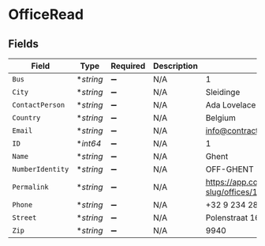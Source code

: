 # OfficeRead


## Fields

| Field                                                            | Type                                                             | Required                                                         | Description                                                      | Example                                                          |
| ---------------------------------------------------------------- | ---------------------------------------------------------------- | ---------------------------------------------------------------- | ---------------------------------------------------------------- | ---------------------------------------------------------------- |
| `Bus`                                                            | **string*                                                        | :heavy_minus_sign:                                               | N/A                                                              | 1                                                                |
| `City`                                                           | **string*                                                        | :heavy_minus_sign:                                               | N/A                                                              | Sleidinge                                                        |
| `ContactPerson`                                                  | **string*                                                        | :heavy_minus_sign:                                               | N/A                                                              | Ada Lovelace                                                     |
| `Country`                                                        | **string*                                                        | :heavy_minus_sign:                                               | N/A                                                              | Belgium                                                          |
| `Email`                                                          | **string*                                                        | :heavy_minus_sign:                                               | N/A                                                              | info@contractify.be                                              |
| `ID`                                                             | **int64*                                                         | :heavy_minus_sign:                                               | N/A                                                              | 1                                                                |
| `Name`                                                           | **string*                                                        | :heavy_minus_sign:                                               | N/A                                                              | Ghent                                                            |
| `NumberIdentity`                                                 | **string*                                                        | :heavy_minus_sign:                                               | N/A                                                              | OFF-GHENT                                                        |
| `Permalink`                                                      | **string*                                                        | :heavy_minus_sign:                                               | N/A                                                              | https://app.contractify.io/client/company/company-slug/offices/1 |
| `Phone`                                                          | **string*                                                        | :heavy_minus_sign:                                               | N/A                                                              | +32 9 234 28 97                                                  |
| `Street`                                                         | **string*                                                        | :heavy_minus_sign:                                               | N/A                                                              | Polenstraat 163                                                  |
| `Zip`                                                            | **string*                                                        | :heavy_minus_sign:                                               | N/A                                                              | 9940                                                             |